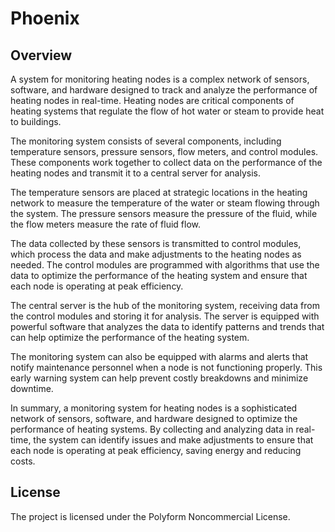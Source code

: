 # Phoenix

## Overview

A system for monitoring heating nodes is a complex network of sensors, software, and hardware designed to track and analyze the performance of heating nodes in real-time. Heating nodes are critical components of heating systems that regulate the flow of hot water or steam to provide heat to buildings.

The monitoring system consists of several components, including temperature sensors, pressure sensors, flow meters, and control modules. These components work together to collect data on the performance of the heating nodes and transmit it to a central server for analysis.

The temperature sensors are placed at strategic locations in the heating network to measure the temperature of the water or steam flowing through the system. The pressure sensors measure the pressure of the fluid, while the flow meters measure the rate of fluid flow.

The data collected by these sensors is transmitted to control modules, which process the data and make adjustments to the heating nodes as needed. The control modules are programmed with algorithms that use the data to optimize the performance of the heating system and ensure that each node is operating at peak efficiency.

The central server is the hub of the monitoring system, receiving data from the control modules and storing it for analysis. The server is equipped with powerful software that analyzes the data to identify patterns and trends that can help optimize the performance of the heating system.

The monitoring system can also be equipped with alarms and alerts that notify maintenance personnel when a node is not functioning properly. This early warning system can help prevent costly breakdowns and minimize downtime.

In summary, a monitoring system for heating nodes is a sophisticated network of sensors, software, and hardware designed to optimize the performance of heating systems. By collecting and analyzing data in real-time, the system can identify issues and make adjustments to ensure that each node is operating at peak efficiency, saving energy and reducing costs.

## License

The project is licensed under the Polyform Noncommercial License.
